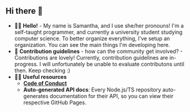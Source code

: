 ## Hi there 👋
 * 🙋‍♀️ **Hello!** - My name is Samantha, and I use she/her pronouns! I'm a self-taught programmer, and currently a university student studying computer science. To better organize everything, I've setup an organization. You can see the main things I'm developing here.
 * 🌈 **Contribution guidelines** - how can the community get involved? - Contributions are lovely! Currently, contribution guidelines are in-progress. I will unfortunately be unable to evaluate contributons until then. Keep checking :)
 * 👩‍💻 **Useful resources**
   * [**Code of Conduct**](./CODE_OF_CONDUCT.md)
   * **Auto-generated API docs**: Every Node.js/TS repository auto-generates documentation for their API, so you can view their respective GitHub Pages.
   
